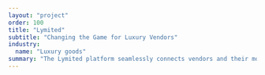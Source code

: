 ```yaml
---
layout: "project"
order: 100
title: "Lymited"
subtitle: "Changing the Game for Luxury Vendors"
industry:
  name: "Luxury goods"
summary: "The Lymited platform seamlessly connects vendors and their most sought-after pieces with a targeted global audience of discerning buyers."
---
```

